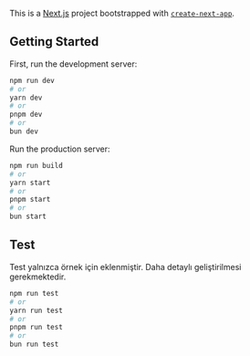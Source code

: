 This is a [Next.js](https://nextjs.org) project bootstrapped with [`create-next-app`](https://nextjs.org/docs/app/api-reference/cli/create-next-app).

## Getting Started

First, run the development server:

```bash
npm run dev
# or
yarn dev
# or
pnpm dev
# or
bun dev
```

Run the production server:

```bash
npm run build
# or
yarn start
# or
pnpm start
# or
bun start
```

## Test

Test yalnızca örnek için eklenmiştir. Daha detaylı geliştirilmesi gerekmektedir.

```bash
npm run test
# or
yarn run test
# or
pnpm run test
# or
bun run test
```
